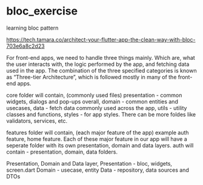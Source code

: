 # bloc_exercise

learning bloc pattern

https://tech.tamara.co/architect-your-flutter-app-the-clean-way-with-bloc-703e6a8c2d23

For front-end apps, we need to handle three things mainly. Which are, what the user interacts with, the logic performed by the app, and fetching data used in the app. The combination of the three specified categories is known as “Three-tier Architecture”, which is followed mostly in many of the front-end apps.

core folder will contain, (commonly used files)
presentation - common widgets, dialogs and pop-ups overall,
domain - common entities and usecases,
data - fetch data commonly used across the app,
utils - utility classes and functions,
styles - for app styles.
There can be more foldes like validators, services, etc.

features folder will contain, (each major feature of the app)
example auth feature, home feature. Each of these major feature in our app will have a seperate folder with its own presentation, domain and data layers.
auth will contain - presentation, domain, data folders.

Presentation, Domain and Data layer,
Presentation - bloc, widgets, screen.dart
Domain - usecase, entity
Data - repository, data sources and DTOs